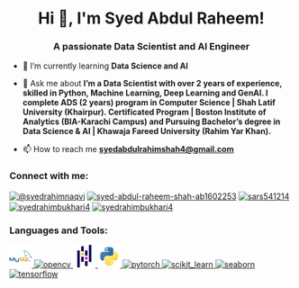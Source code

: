 <h1 align="center">Hi 👋, I'm Syed Abdul Raheem!</h1>
<h3 align="center">A passionate Data Scientist and AI Engineer</h3>

- 🌱 I’m currently learning **Data Science and AI**

- 💬 Ask me about **I’m a Data Scientist with over 2 years of experience, skilled in Python, Machine Learning, Deep Learning and GenAI. I complete ADS (2 years) program in Computer Science | Shah Latif University (Khairpur). Certificated Program | Boston Institute of Analytics (BIA-Karachi Campus) and Pursuing  Bachelor’s degree in Data Science & AI | Khawaja Fareed University (Rahim Yar Khan).**

- 📫 How to reach me **syedabdulrahimshah4@gmail.com**

<h3 align="left">Connect with me:</h3>
<p align="left">
<a href="https://twitter.com/@syedrahimnaqvi" target="blank"><img align="center" src="https://raw.githubusercontent.com/rahuldkjain/github-profile-readme-generator/master/src/images/icons/Social/twitter.svg" alt="@syedrahimnaqvi" height="30" width="40" /></a>
<a href="https://linkedin.com/in/syed-abdul-raheem-shah-ab1602253" target="blank"><img align="center" src="https://raw.githubusercontent.com/rahuldkjain/github-profile-readme-generator/master/src/images/icons/Social/linked-in-alt.svg" alt="syed-abdul-raheem-shah-ab1602253" height="30" width="40" /></a>
<a href="https://kaggle.com/sars541214" target="blank"><img align="center" src="https://raw.githubusercontent.com/rahuldkjain/github-profile-readme-generator/master/src/images/icons/Social/kaggle.svg" alt="sars541214" height="30" width="40" /></a>
<a href="https://fb.com/syedrahimbukhari4" target="blank"><img align="center" src="https://raw.githubusercontent.com/rahuldkjain/github-profile-readme-generator/master/src/images/icons/Social/facebook.svg" alt="syedrahimbukhari4" height="30" width="40" /></a>
<a href="https://instagram.com/syedrahimbukhari4" target="blank"><img align="center" src="https://raw.githubusercontent.com/rahuldkjain/github-profile-readme-generator/master/src/images/icons/Social/instagram.svg" alt="syedrahimbukhari4" height="30" width="40" /></a>
</p>

<h3 align="left">Languages and Tools:</h3>
<p align="left"> <a href="https://www.mysql.com/" target="_blank" rel="noreferrer"> <img src="https://raw.githubusercontent.com/devicons/devicon/master/icons/mysql/mysql-original-wordmark.svg" alt="mysql" width="40" height="40"/> </a> <a href="https://opencv.org/" target="_blank" rel="noreferrer"> <img src="https://www.vectorlogo.zone/logos/opencv/opencv-icon.svg" alt="opencv" width="40" height="40"/> </a> <a href="https://pandas.pydata.org/" target="_blank" rel="noreferrer"> <img src="https://raw.githubusercontent.com/devicons/devicon/2ae2a900d2f041da66e950e4d48052658d850630/icons/pandas/pandas-original.svg" alt="pandas" width="40" height="40"/> </a> <a href="https://www.python.org" target="_blank" rel="noreferrer"> <img src="https://raw.githubusercontent.com/devicons/devicon/master/icons/python/python-original.svg" alt="python" width="40" height="40"/> </a> <a href="https://pytorch.org/" target="_blank" rel="noreferrer"> <img src="https://www.vectorlogo.zone/logos/pytorch/pytorch-icon.svg" alt="pytorch" width="40" height="40"/> </a> <a href="https://scikit-learn.org/" target="_blank" rel="noreferrer"> <img src="https://upload.wikimedia.org/wikipedia/commons/0/05/Scikit_learn_logo_small.svg" alt="scikit_learn" width="40" height="40"/> </a> <a href="https://seaborn.pydata.org/" target="_blank" rel="noreferrer"> <img src="https://seaborn.pydata.org/_images/logo-mark-lightbg.svg" alt="seaborn" width="40" height="40"/> </a> <a href="https://www.tensorflow.org" target="_blank" rel="noreferrer"> <img src="https://www.vectorlogo.zone/logos/tensorflow/tensorflow-icon.svg" alt="tensorflow" width="40" height="40"/> </a> </p>
